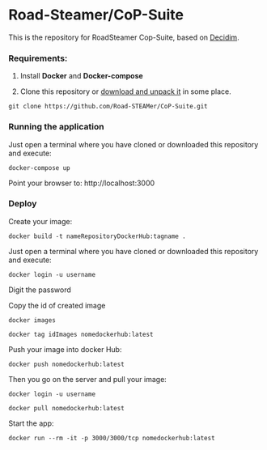 # Road-Steamer/CoP-Suite

This is the repository for RoadSteamer Cop-Suite, based on [Decidim](https://github.com/decidim/decidim).

### Requirements: 

1. Install **Docker** and **Docker-compose**
 
2. Clone this repository or [download and unpack it](https://github.com/Road-STEAMer/CoP-Suite/archive/refs/heads/main.zip) in some place.

```
git clone https://github.com/Road-STEAMer/CoP-Suite.git
```

### Running the application

Just open a terminal where you have cloned or downloaded this repository and execute:

```
docker-compose up
```
Point your browser to: http://localhost:3000

### Deploy
Create your image:
```
docker build -t nameRepositoryDockerHub:tagname .
```
Just open a terminal where you have cloned or downloaded this repository and execute:

```
docker login -u username
```
Digit the password 


Copy the id of created image
```
docker images
```

```
docker tag idImages nomedockerhub:latest
```

Push your image into docker Hub:

```
docker push nomedockerhub:latest
```


Then you go on the server and pull your image:

```
docker login -u username
```
```
docker pull nomedockerhub:latest
```

Start the app:
```
docker run --rm -it -p 3000/3000/tcp nomedockerhub:latest
```
